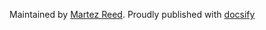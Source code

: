 Maintained by [Martez Reed](https://github.com/martezr). Proudly published with [docsify](https://docsify.js.io)